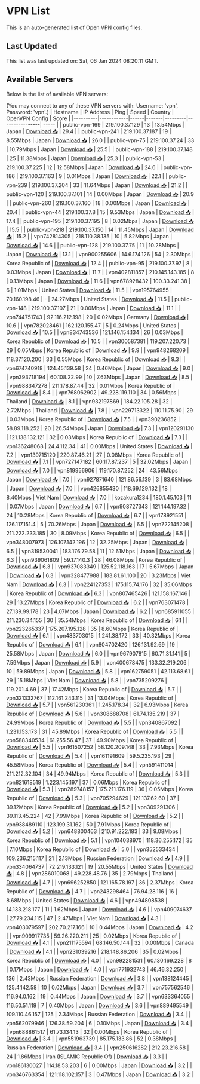 # VPN List

This is an auto-generated list of Open VPN config files.

## Last Updated

This list was last updated on: Sat, 06 Jan 2024 08:20:11 GMT.

## Available Servers

Below is the list of available VPN servers:

(You may connect to any of these VPN servers with: Username: 'vpn', Password: 'vpn'.)
| Hostname | IP Address | Ping | Speed | Country | OpenVPN Config | Score |
|----------|------------|------|-------|---------|----------------| ----- |
| public-vpn-169 | 219.100.37.129 | 13 | 13.54Mbps | Japan | [Download 📥](./configs/server_0_JP.ovpn) | 29.4 |
| public-vpn-241 | 219.100.37.187 | 19 | 8.55Mbps | Japan | [Download 📥](./configs/server_1_JP.ovpn) | 26.0 |
| public-vpn-75 | 219.100.37.24 | 33 | 10.79Mbps | Japan | [Download 📥](./configs/server_2_JP.ovpn) | 25.5 |
| public-vpn-188 | 219.100.37.148 | 25 | 11.38Mbps | Japan | [Download 📥](./configs/server_3_JP.ovpn) | 25.3 |
| public-vpn-53 | 219.100.37.225 | 12 | 12.58Mbps | Japan | [Download 📥](./configs/server_4_JP.ovpn) | 24.6 |
| public-vpn-186 | 219.100.37.163 | 9 | 0.01Mbps | Japan | [Download 📥](./configs/server_5_JP.ovpn) | 22.1 |
| public-vpn-239 | 219.100.37.204 | 33 | 11.64Mbps | Japan | [Download 📥](./configs/server_6_JP.ovpn) | 21.2 |
| public-vpn-120 | 219.100.37.101 | 14 | 0.00Mbps | Japan | [Download 📥](./configs/server_7_JP.ovpn) | 20.9 |
| public-vpn-260 | 219.100.37.160 | 18 | 0.00Mbps | Japan | [Download 📥](./configs/server_8_JP.ovpn) | 20.4 |
| public-vpn-44 | 219.100.37.8 | 15 | 9.53Mbps | Japan | [Download 📥](./configs/server_9_JP.ovpn) | 17.4 |
| public-vpn-195 | 219.100.37.195 | 8 | 0.02Mbps | Japan | [Download 📥](./configs/server_10_JP.ovpn) | 15.5 |
| public-vpn-218 | 219.100.37.150 | 14 | 11.45Mbps | Japan | [Download 📥](./configs/server_11_JP.ovpn) | 15.2 |
| vpn742814305 | 218.110.38.135 | 10 | 5.82Mbps | Japan | [Download 📥](./configs/server_12_JP.ovpn) | 14.6 |
| public-vpn-128 | 219.100.37.75 | 11 | 10.28Mbps | Japan | [Download 📥](./configs/server_13_JP.ovpn) | 13.1 |
| vpn900255606 | 14.6.174.126 | 54 | 2.30Mbps | Korea Republic of | [Download 📥](./configs/server_14_KR.ovpn) | 12.4 |
| public-vpn-95 | 219.100.37.97 | 8 | 0.03Mbps | Japan | [Download 📥](./configs/server_15_JP.ovpn) | 11.7 |
| vpn402811857 | 210.145.143.185 | 8 | 0.13Mbps | Japan | [Download 📥](./configs/server_16_JP.ovpn) | 11.6 |
| vpn678928432 | 100.33.241.38 | 6 | 1.01Mbps | United States | [Download 📥](./configs/server_17_US.ovpn) | 11.5 |
| vpn195764955 | 70.160.198.46 | - | 24.27Mbps | United States | [Download 📥](./configs/server_18_US.ovpn) | 11.5 |
| public-vpn-148 | 219.100.37.107 | 21 | 0.00Mbps | Japan | [Download 📥](./configs/server_19_JP.ovpn) | 11.1 |
| vpn744751743 | 92.116.212.198 | 20 | 0.02Mbps | Germany | [Download 📥](./configs/server_20_DE.ovpn) | 10.6 |
| vpn782028461 | 162.120.155.47 | 5 | 0.24Mbps | United States | [Download 📥](./configs/server_21_US.ovpn) | 10.5 |
| vpn834743536 | 121.146.154.134 | 26 | 0.03Mbps | Korea Republic of | [Download 📥](./configs/server_22_KR.ovpn) | 10.5 |
| vpn300587381 | 119.207.220.73 | 29 | 0.05Mbps | Korea Republic of | [Download 📥](./configs/server_23_KR.ovpn) | 9.9 |
| vpn948268209 | 118.37.120.200 | 33 | 0.55Mbps | Korea Republic of | [Download 📥](./configs/server_24_KR.ovpn) | 9.3 |
| vpn674740918 | 124.45.139.58 | 24 | 0.46Mbps | Japan | [Download 📥](./configs/server_25_JP.ovpn) | 9.0 |
| vpn393718194 | 60.108.22.99 | 10 | 7.63Mbps | Japan | [Download 📥](./configs/server_26_JP.ovpn) | 8.5 |
| vpn988347278 | 211.178.87.44 | 32 | 0.01Mbps | Korea Republic of | [Download 📥](./configs/server_27_KR.ovpn) | 8.4 |
| vpn768062902 | 49.228.119.110 | 34 | 0.56Mbps | Thailand | [Download 📥](./configs/server_28_TH.ovpn) | 8.1 |
| vpn932197869 | 184.22.105.28 | 32 | 2.72Mbps | Thailand | [Download 📥](./configs/server_29_TH.ovpn) | 7.8 |
| vpn229713322 | 110.11.75.90 | 29 | 0.03Mbps | Korea Republic of | [Download 📥](./configs/server_30_KR.ovpn) | 7.5 |
| vpn390236852 | 58.89.118.252 | 20 | 26.54Mbps | Japan | [Download 📥](./configs/server_31_JP.ovpn) | 7.3 |
| vpn120291130 | 121.138.132.121 | 32 | 0.03Mbps | Korea Republic of | [Download 📥](./configs/server_32_KR.ovpn) | 7.3 |
| vpn136248068 | 24.4.112.34 | 41 | 0.00Mbps | United States | [Download 📥](./configs/server_33_US.ovpn) | 7.2 |
| vpn139715120 | 220.87.46.21 | 27 | 0.08Mbps | Korea Republic of | [Download 📥](./configs/server_34_KR.ovpn) | 7.1 |
| vpn727147182 | 60.117.87.237 | 5 | 32.02Mbps | Japan | [Download 📥](./configs/server_35_JP.ovpn) | 7.0 |
| vpn819956906 | 119.170.87.252 | 24 | 43.56Mbps | Japan | [Download 📥](./configs/server_36_JP.ovpn) | 7.0 |
| vpn927871640 | 121.86.56.139 | 3 | 83.68Mbps | Japan | [Download 📥](./configs/server_37_JP.ovpn) | 7.0 |
| vpn426855430 | 118.69.129.132 | 18 | 8.40Mbps | Viet Nam | [Download 📥](./configs/server_38_VN.ovpn) | 7.0 |
| kozakura1234 | 180.1.45.103 | 11 | 0.07Mbps | Japan | [Download 📥](./configs/server_39_JP.ovpn) | 6.7 |
| vpn908727343 | 121.144.197.32 | 24 | 10.28Mbps | Korea Republic of | [Download 📥](./configs/server_40_KR.ovpn) | 6.7 |
| vpn178921551 | 126.117.151.4 | 5 | 70.26Mbps | Japan | [Download 📥](./configs/server_41_JP.ovpn) | 6.5 |
| vpn722145208 | 211.222.233.185 | 30 | 8.09Mbps | Korea Republic of | [Download 📥](./configs/server_42_KR.ovpn) | 6.5 |
| vpn348007973 | 126.107.142.196 | 12 | 32.25Mbps | Japan | [Download 📥](./configs/server_43_JP.ovpn) | 6.5 |
| vpn319530041 | 183.176.79.58 | 11 | 12.61Mbps | Japan | [Download 📥](./configs/server_44_JP.ovpn) | 6.3 |
| vpn939061809 | 59.17.140.3 | 28 | 46.08Mbps | Korea Republic of | [Download 📥](./configs/server_45_KR.ovpn) | 6.3 |
| vpn937083349 | 125.52.118.163 | 17 | 5.67Mbps | Japan | [Download 📥](./configs/server_46_JP.ovpn) | 6.3 |
| vpn328477988 | 183.81.61.100 | 20 | 3.23Mbps | Viet Nam | [Download 📥](./configs/server_47_VN.ovpn) | 6.3 |
| vpn224127353 | 175.115.74.176 | 32 | 35.06Mbps | Korea Republic of | [Download 📥](./configs/server_48_KR.ovpn) | 6.3 |
| vpn807465426 | 121.158.167.146 | 29 | 13.27Mbps | Korea Republic of | [Download 📥](./configs/server_49_KR.ovpn) | 6.2 |
| vpn763071478 | 27.139.99.178 | 23 | 4.07Mbps | Japan | [Download 📥](./configs/server_50_JP.ovpn) | 6.2 |
| vpn685911055 | 211.230.34.155 | 30 | 35.54Mbps | Korea Republic of | [Download 📥](./configs/server_51_KR.ovpn) | 6.1 |
| vpn223265337 | 175.207.195.128 | 35 | 8.60Mbps | Korea Republic of | [Download 📥](./configs/server_52_KR.ovpn) | 6.1 |
| vpn483703015 | 1.241.38.172 | 33 | 40.32Mbps | Korea Republic of | [Download 📥](./configs/server_53_KR.ovpn) | 6.1 |
| vpn804702420 | 126.131.92.69 | 19 | 25.58Mbps | Japan | [Download 📥](./configs/server_54_JP.ovpn) | 6.0 |
| vpn967907815 | 60.71.31.141 | 5 | 7.59Mbps | Japan | [Download 📥](./configs/server_55_JP.ovpn) | 5.9 |
| vpn400678475 | 133.32.219.206 | 10 | 59.89Mbps | Japan | [Download 📥](./configs/server_56_JP.ovpn) | 5.8 |
| vpn162759051 | 42.113.68.61 | 29 | 15.18Mbps | Viet Nam | [Download 📥](./configs/server_57_VN.ovpn) | 5.8 |
| vpn735209276 | 119.201.4.69 | 37 | 17.42Mbps | Korea Republic of | [Download 📥](./configs/server_58_KR.ovpn) | 5.7 |
| vpn321332767 | 112.161.243.115 | 31 | 13.04Mbps | Korea Republic of | [Download 📥](./configs/server_59_KR.ovpn) | 5.7 |
| vpn561230361 | 1.245.178.34 | 32 | 6.93Mbps | Korea Republic of | [Download 📥](./configs/server_60_KR.ovpn) | 5.6 |
| vpn308688708 | 61.74.135.219 | 37 | 24.99Mbps | Korea Republic of | [Download 📥](./configs/server_61_KR.ovpn) | 5.5 |
| vpn340867092 | 1.231.153.173 | 31 | 45.89Mbps | Korea Republic of | [Download 📥](./configs/server_62_KR.ovpn) | 5.5 |
| vpn588340534 | 61.255.56.47 | 37 | 49.90Mbps | Korea Republic of | [Download 📥](./configs/server_63_KR.ovpn) | 5.5 |
| vpn161507252 | 58.120.209.148 | 33 | 7.93Mbps | Korea Republic of | [Download 📥](./configs/server_64_KR.ovpn) | 5.4 |
| vpn161191609 | 59.5.235.193 | 29 | 45.58Mbps | Korea Republic of | [Download 📥](./configs/server_65_KR.ovpn) | 5.4 |
| vpn591411014 | 211.212.32.104 | 34 | 49.94Mbps | Korea Republic of | [Download 📥](./configs/server_66_KR.ovpn) | 5.3 |
| vpn821618519 | 1.223.145.197 | 37 | 0.06Mbps | Korea Republic of | [Download 📥](./configs/server_67_KR.ovpn) | 5.3 |
| vpn289748157 | 175.211.176.119 | 36 | 0.05Mbps | Korea Republic of | [Download 📥](./configs/server_68_KR.ovpn) | 5.3 |
| vpn705294629 | 121.137.62.60 | 37 | 39.12Mbps | Korea Republic of | [Download 📥](./configs/server_69_KR.ovpn) | 5.2 |
| vpn309291306 | 39.113.45.224 | 42 | 7.99Mbps | Korea Republic of | [Download 📥](./configs/server_70_KR.ovpn) | 5.2 |
| vpn938489110 | 123.199.31.162 | 50 | 7.91Mbps | Korea Republic of | [Download 📥](./configs/server_71_KR.ovpn) | 5.2 |
| vpn648800463 | 210.91.222.183 | 33 | 9.08Mbps | Korea Republic of | [Download 📥](./configs/server_72_KR.ovpn) | 5.1 |
| vpn104038970 | 118.36.255.172 | 35 | 7.10Mbps | Korea Republic of | [Download 📥](./configs/server_73_KR.ovpn) | 5.0 |
| vpn352533434 | 109.236.215.117 | 21 | 2.13Mbps | Russian Federation | [Download 📥](./configs/server_74_RU.ovpn) | 4.9 |
| vpn334064737 | 72.219.133.121 | 19 | 20.55Mbps | United States | [Download 📥](./configs/server_75_US.ovpn) | 4.8 |
| vpn286010068 | 49.228.48.76 | 35 | 2.79Mbps | Thailand | [Download 📥](./configs/server_76_TH.ovpn) | 4.7 |
| vpn696252850 | 121.165.78.197 | 36 | 2.37Mbps | Korea Republic of | [Download 📥](./configs/server_77_KR.ovpn) | 4.7 |
| vpn243298464 | 76.94.28.116 | 16 | 8.68Mbps | United States | [Download 📥](./configs/server_78_US.ovpn) | 4.6 |
| vpn494808538 | 14.133.218.177 | 11 | 1.62Mbps | Japan | [Download 📥](./configs/server_79_JP.ovpn) | 4.6 |
| vpn409074637 | 27.79.234.115 | 47 | 2.47Mbps | Viet Nam | [Download 📥](./configs/server_80_VN.ovpn) | 4.3 |
| vpn403079597 | 202.70.217.166 | 10 | 0.44Mbps | Japan | [Download 📥](./configs/server_81_JP.ovpn) | 4.2 |
| vpn909917735 | 59.26.220.211 | 25 | 0.02Mbps | Korea Republic of | [Download 📥](./configs/server_82_KR.ovpn) | 4.1 |
| vpn211175594 | 68.146.50.144 | 32 | 0.00Mbps | Canada | [Download 📥](./configs/server_83_CA.ovpn) | 4.1 |
| vpn231039216 | 218.148.86.206 | 35 | 0.02Mbps | Korea Republic of | [Download 📥](./configs/server_84_KR.ovpn) | 4.0 |
| vpn992281531 | 60.130.169.228 | 8 | 0.17Mbps | Japan | [Download 📥](./configs/server_85_JP.ovpn) | 4.0 |
| vpn771932743 | 46.46.32.250 | 136 | 2.43Mbps | Russian Federation | [Download 📥](./configs/server_86_RU.ovpn) | 3.8 |
| vpn138124445 | 125.4.142.58 | 10 | 0.02Mbps | Japan | [Download 📥](./configs/server_87_JP.ovpn) | 3.7 |
| vpn757562546 | 116.94.0.162 | 19 | 0.44Mbps | Japan | [Download 📥](./configs/server_88_JP.ovpn) | 3.7 |
| vpn633364055 | 116.50.51.119 | 7 | 0.40Mbps | Japan | [Download 📥](./configs/server_89_JP.ovpn) | 3.6 |
| vpn889495549 | 109.110.46.157 | 125 | 2.34Mbps | Russian Federation | [Download 📥](./configs/server_90_RU.ovpn) | 3.4 |
| vpn562079946 | 126.38.59.204 | 6 | 0.10Mbps | Japan | [Download 📥](./configs/server_91_JP.ovpn) | 3.4 |
| vpn688861517 | 61.73.134.13 | 32 | 0.00Mbps | Korea Republic of | [Download 📥](./configs/server_92_KR.ovpn) | 3.4 |
| vpn551963739 | 85.175.133.86 | 52 | 0.38Mbps | Russian Federation | [Download 📥](./configs/server_93_RU.ovpn) | 3.4 |
| vpn250616282 | 212.23.216.58 | 24 | 1.86Mbps | Iran (ISLAMIC Republic Of) | [Download 📥](./configs/server_94_IR.ovpn) | 3.3 |
| vpn186130027 | 114.18.53.203 | 6 | 0.00Mbps | Japan | [Download 📥](./configs/server_95_JP.ovpn) | 3.2 |
| vpn346763354 | 121.118.102.157 | 3 | 0.47Mbps | Japan | [Download 📥](./configs/server_96_JP.ovpn) | 3.2 |
